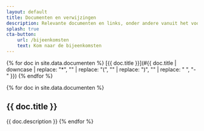 ```yaml
---
layout: default
title: Documenten en verwijzingen
description: Relevante documenten en links, onder andere vanuit het voorgaande programma "publieke controle op algoritmes".
splash: true
cta-button:
    url: /bijeenkomsten
    text: Kom naar de bijeenkomsten
---
```

{% for doc in site.data.documenten %}
[{{ doc.title }}](#{{ doc.title | downcase | replace: "*", "" | replace: "(", "" | replace: ")", "" | replace: " ", "-" }})
{% endfor %}

{% for doc in site.data.documenten %}
## {{ doc.title }}
{{ doc.description }}
{% endfor %}
